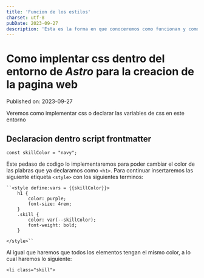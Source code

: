 ```yaml
---
title: 'Funcion de los estilos'
charset: utf-8
pubDate: 2023-09-27
description: 'Esta es la forma en que conoceremos como funcionan y como implementamos css dentro de una pagibb¿na creadacon astro'
---
```


# Como implentar css dentro del entorno de ***Astro*** para la creacion de la pagina web
Published on: 2023-09-27

Veremos como implementar css o declarar las variables de css en este entorno

## Declaracion dentro script frontmatter
``const skillColor = "navy";`` 

Este pedaso de codigo lo implementaremos para poder cambiar el color de las plabras que ya declaramos como ``<h1>``. Para continuar insertaremos las siguiente etiqueta ``<style>`` con los siguientes terminos:

    ``<style define:vars = {{skillColor}}>
        h1 {
            color: purple;
            font-size: 4rem;
        }
        .skill {
            color: var(--skillColor);
            font-weight: bold;
        }
    
    </style>``
Al igual que haremos que todos los elementos tengan el mismo color, a lo cual haremos lo siguiente:

``<li class="skill">``

